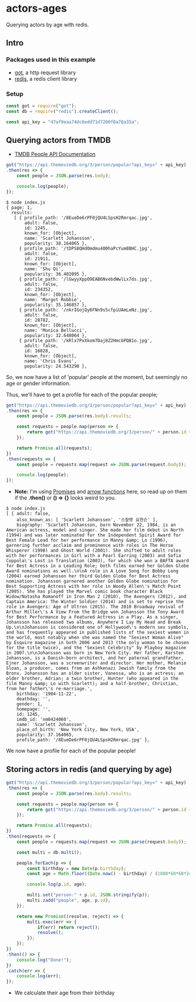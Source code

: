 # actors-ages
Querying actors by age with redis.

## Intro

### Packages used in this example

* [got](https://www.npmjs.com/package/got), a http request library
* [redis](https://www.npmjs.com/package/redis), a redis client library

### Setup

``` javascript
const got = require("got");
const db = require("redis").createClient();

const api_key = "47af9eaa74dc6edd71d7200f8a78a35a";
```

## Querying actors from TMDB

* [TMDB People API Documentation](https://developers.themoviedb.org/3/people/)

``` javascript
got("https://api.themoviedb.org/3/person/popular?api_key=" + api_key)
.then(res => {
	const people = JSON.parse(res.body);

	console.log(people);
});
```

```
$ node index.js
{ page: 1,
  results:
   [ { profile_path: '/8EueDe6rPF0jQU4LSpsH2Rmrqac.jpg',
       adult: false,
       id: 1245,
       known_for: [Object],
       name: 'Scarlett Johansson',
       popularity: 38.164065 },
     { profile_path: '/tDPS8QHdOmdmu400haPcYum8BHC.jpg',
       adult: false,
       id: 21911,
       known_for: [Object],
       name: 'Shu Qi',
       popularity: 36.402095 },
     { profile_path: '/lGwyyXppO9EAB6NvebdWwlLx7ds.jpg',
       adult: false,
       id: 234352,
       known_for: [Object],
       name: 'Margot Robbie',
       popularity: 35.146857 },
     { profile_path: '/nkrIGojQy6FNn9s5cfpiUAmLeNz.jpg',
       adult: false,
       id: 28782,
       known_for: [Object],
       name: 'Monica Bellucci',
       popularity: 32.648064 },
     { profile_path: '/kRlx7PxXkom7Daj8Z2HmcbPQB1o.jpg',
       adult: false,
       id: 16828,
       known_for: [Object],
       name: 'Chris Evans',
       popularity: 24.543298 },
```

So, we now have a list of 'popular' people at the moment, but seemingly no age or gender information.

Thus, we'll have to get a profile for each of the popular people;

``` javascript
got("https://api.themoviedb.org/3/person/popular?api_key=" + api_key)
.then(res => {
	const people = JSON.parse(res.body).results;

	const requests = people.map(person => {
		return got("https://api.themoviedb.org/3/person/" + person.id + "?api_key=" + api_key);
	});

	return Promise.all(requests);
})
.then(requests => {
	const people = requests.map(request => JSON.parse(request.body));

	console.log(people);
});
```

* **Note:** I'm using [Promises](https://developer.mozilla.org/en/docs/Web/JavaScript/Reference/Global_Objects/Promise) and [arrow functions](https://developer.mozilla.org/en/docs/Web/JavaScript/Reference/Functions/Arrow_functions) here, so read up on them if the **.then()** or **() => {}** looks weird to you.

```
$ node index.js
[ { adult: false,
    also_known_as: [ 'Scarlett Johanssen', '스칼렛 요한슨' ],
    biography: 'Scarlett Johansson, born November 22, 1984, is an American actress, model and singer. She made her film debut in North (1994) and was later nominated for the Independent Spirit Award for Best Female Lead for her performance in Manny &amp; Lo (1996), garnering further acclaim and prominence with roles in The Horse Whisperer (1998) and Ghost World (2001). She shifted to adult roles with her performances in Girl with a Pearl Earring (2003) and Sofia Coppola\'s Lost in Translation (2003), for which she won a BAFTA award for Best Actress in a Leading Role; both films earned her Golden Globe Award nominations as well.\n\nA role in A Love Song for Bobby Long (2004) earned Johansson her third Golden Globe for Best Actress nomination. Johansson garnered another Golden Globe nomination for Best Supporting Actress with her role in Woody Allen\'s Match Point (2005). She has played the Marvel comic book character Black Widow/Natasha Romanoff in Iron Man 2 (2010), The Avengers (2012), and Captain America: The Winter Soldier (2014) and is set to reprise the role in Avengers: Age of Ultron (2015). The 2010 Broadway revival of Arthur Miller\'s A View From the Bridge won Johansson the Tony Award for Best Performance by a Featured Actress in a Play. As a singer, Johansson has released two albums, Anywhere I Lay My Head and Break Up.\n\nJohansson is considered one of Hollywood\'s modern sex symbols, and has frequently appeared in published lists of the sexiest women in the world, most notably when she was named the "Sexiest Woman Alive" by Esquire magazine in both 2006 and 2013 (the only woman to be chosen for the title twice), and the "Sexiest Celebrity" by Playboy magazine in 2007.\n\nJohansson was born in New York City. Her father, Karsten Johansson, is a Danish-born architect, and her paternal grandfather, Ejner Johansson, was a screenwriter and director. Her mother, Melanie Sloan, a producer, comes from an Ashkenazi Jewish family from the Bronx. Johansson has an older sister, Vanessa, who is an actress; an older brother, Adrian; a twin brother, Hunter (who appeared in the film Manny &amp; Lo with Scarlett); and a half-brother, Christian, from her father\'s re-marriage.',
    birthday: '1984-11-22',
    deathday: '',
    gender: 1,
    homepage: '',
    id: 1245,
    imdb_id: 'nm0424060',
    name: 'Scarlett Johansson',
    place_of_birth: 'New York City, New York, USA',
    popularity: 37.164065,
    profile_path: '/8EueDe6rPF0jQU4LSpsH2Rmrqac.jpg' },
```

We now have a profile for each of the popular people!

## Storing actors in redis (and querying by age)

``` javascript
got("https://api.themoviedb.org/3/person/popular?api_key=" + api_key)
.then(res => {
	const people = JSON.parse(res.body).results;

	const requests = people.map(person => {
		return got("https://api.themoviedb.org/3/person/" + person.id + "?api_key=" + api_key);
	});

	return Promise.all(requests);
})
.then(requests => {
	const people = requests.map(request => JSON.parse(request.body));

	const multi = db.multi();

	people.forEach(p => {
		const birthday = new Date(p.birthday);
		const age = Math.floor((Date.now() - birthday) / (1000*60*60*24*365.25));

		console.log(p.id, age);

		multi.set("person:" + p.id, JSON.stringify(p));
		multi.zadd("people", age, p.id);
	});

	return new Promise((resolve, reject) => {
		multi.exec(err => {
			if(err) return reject();
			resolve();
		});
	});
})
.then(() => {
	console.log("Done!");
})
.catch(err => {
	console.log(err);
});
```

* We calculate their age from their birthday
